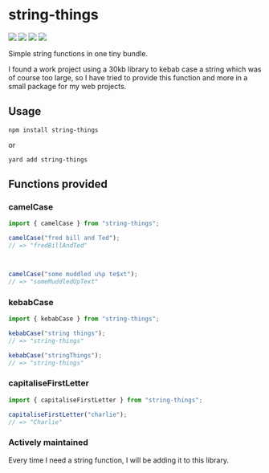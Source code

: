 # string-things
![](https://img.shields.io/travis/com/charliearlie/string-things.svg?style=flat) ![](https://img.shields.io/david/charliearlie/string-things.svg?style=flat) ![](https://img.shields.io/bundlephobia/min/string-things.svg?style=flat) ![](https://img.shields.io/bundlephobia/minzip/string-things.svg?style=flat)

Simple string functions in one tiny bundle.

I found a work project using a 30kb library to kebab case a string which was of course too large, so I have tried to provide this function and more in a small package for my web projects.

## Usage

```
npm install string-things
```

or

```
yard add string-things
```

## Functions provided

### camelCase
```js
import { camelCase } from "string-things";

camelCase("fred bill and Ted");
// => "fredBillAndTed"



camelCase("some muddled u%p te$xt");
// => "someMuddledUpText"
```

### kebabCase
```js
import { kebabCase } from "string-things";

kebabCase("string things");
// => "string-things"

kebabCase("stringThings");
// => "string-things"

```

### capitaliseFirstLetter
```js
import { capitaliseFirstLetter } from "string-things";

capitaliseFirstLetter("charlie");
// => "Charlie"
```

### Actively maintained
Every time I need a string function, I will be adding it to this library. 
